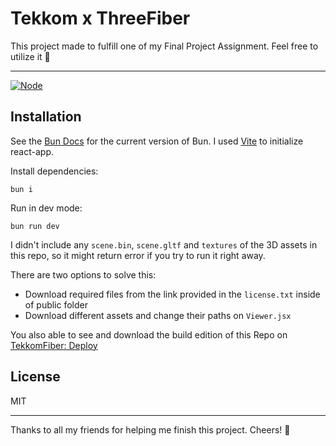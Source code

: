 # Tekkom x ThreeFiber

This project made to fulfill one of my Final Project Assignment. Feel free to utilize it 🙌

---

[![Node](https://img.shields.io/node/v/vite)][node]

## Installation

See the [Bun Docs][bun] for the current version of Bun. I used [Vite][vite] to initialize react-app.

Install dependencies:
```
bun i
```

Run in dev mode:
```
bun run dev
```

I didn't include any `scene.bin`, `scene.gltf` and `textures` of the 3D assets in this repo, so it might return error if you try to run it right away.

There are two options to solve this:
- Download required files from the link provided in the `license.txt` inside of public folder
- Download different assets and change their paths on `Viewer.jsx`

You also able to see and download the build edition of this Repo on [TekkomFiber: Deploy][deploy]

## License

MIT

---

Thanks to all my friends for helping me finish this project. Cheers! 🥂

[node]: https://nodejs.org/en/blog/release/v20.10.0
[bun]: https://bun.sh/
[vite]: https://vitejs.dev/guide/
[deploy]: https://github.com/SenzawaG/TekkomFiber.dev/tree/deploy
